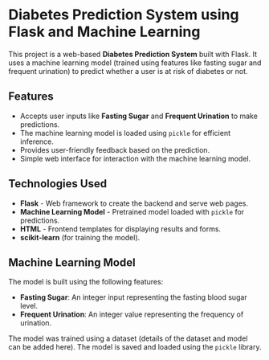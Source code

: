 # Diabetes Prediction System using Flask and Machine Learning

This project is a web-based **Diabetes Prediction System** built with Flask. It uses a machine learning model (trained using features like fasting sugar and frequent urination) to predict whether a user is at risk of diabetes or not.

## Features

- Accepts user inputs like **Fasting Sugar** and **Frequent Urination** to make predictions.
- The machine learning model is loaded using `pickle` for efficient inference.
- Provides user-friendly feedback based on the prediction.
- Simple web interface for interaction with the machine learning model.

## Technologies Used

- **Flask** - Web framework to create the backend and serve web pages.
- **Machine Learning Model** - Pretrained model loaded with `pickle` for predictions.
- **HTML** - Frontend templates for displaying results and forms.
- **scikit-learn** (for training the model).

## Machine Learning Model

The model is built using the following features:
- **Fasting Sugar**: An integer input representing the fasting blood sugar level.
- **Frequent Urination**: An integer value representing the frequency of urination.

The model was trained using a dataset (details of the dataset and model can be added here). The model is saved and loaded using the `pickle` library.
